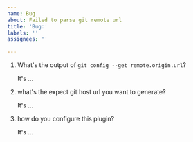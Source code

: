 ```yaml
---
name: Bug
about: Failed to parse git remote url
title: 'Bug:'
labels: ''
assignees: ''

---
```


1. What's the output of `git config --get remote.origin.url`?

   It's ...

2. what's the expect git host url you want to generate?

   It's ...

3. how do you configure this plugin?

   It's ...
